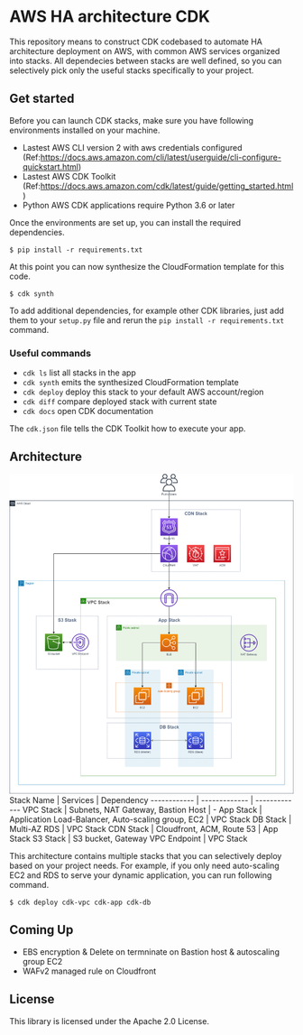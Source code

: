 # AWS HA architecture CDK
This repository means to construct CDK codebased to automate HA architecture deployment on AWS, with common AWS services organized into stacks. All dependecies between stacks are well defined, so you can selectively pick only the useful stacks specifically to your project.

## Get started
Before you can launch CDK stacks, make sure you have following environments installed on your machine.
- Lastest AWS CLI version 2 with aws credentials configured (Ref:https://docs.aws.amazon.com/cli/latest/userguide/cli-configure-quickstart.html)
- Lastest AWS CDK Toolkit (Ref:https://docs.aws.amazon.com/cdk/latest/guide/getting_started.html)
- Python AWS CDK applications require Python 3.6 or later

Once the environments are set up, you can install the required dependencies.

```
$ pip install -r requirements.txt
```

At this point you can now synthesize the CloudFormation template for this code.

```
$ cdk synth
```

To add additional dependencies, for example other CDK libraries, just add
them to your `setup.py` file and rerun the `pip install -r requirements.txt`
command.

### Useful commands

 * `cdk ls`          list all stacks in the app
 * `cdk synth`       emits the synthesized CloudFormation template
 * `cdk deploy`      deploy this stack to your default AWS account/region
 * `cdk diff`        compare deployed stack with current state
 * `cdk docs`        open CDK documentation

The `cdk.json` file tells the CDK Toolkit how to execute your app.

## Architecture
![Architecture Diagram](./images/architecture.png)
Stack Name | Services | Dependency
------------ | ------------- | -------------
VPC Stack | Subnets, NAT Gateway, Bastion Host | -
App Stack | Application Load-Balancer, Auto-scaling group, EC2 | VPC Stack
DB Stack | Multi-AZ RDS | VPC Stack
CDN Stack | Cloudfront, ACM, Route 53 | App Stack
S3 Stack | S3 bucket, Gateway VPC Endpoint | VPC Stack

This architecture contains multiple stacks that you can selectively deploy based on your project needs. For example, if you only need auto-scaling EC2 and RDS to serve your dynamic application, you can run following command.
```
$ cdk deploy cdk-vpc cdk-app cdk-db
```

## Coming Up
- EBS encryption & Delete on termninate on Bastion host & autoscaling group EC2
- WAFv2 managed rule on Cloudfront

## License
This library is licensed under the Apache 2.0 License.